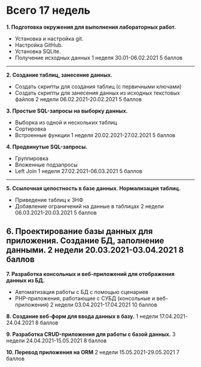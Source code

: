 Всего 17 недель
==================================================================
**1. Подготовка окружения для выполнения лабораторных работ.**
* Установка и настройка git.
* Настройка GitHub.
* Установка SQLite.
* Получение исходных данных
    1 неделя
    30.01-06.02.2021
    5 баллов
----------------------------------------------------------------------

**2. Создание таблиц, занесение данных.**
* Создать скрипты для создания таблиц (с первичными ключами)
* Создать скрипты для занесения данных из исходных текстовых файлов
    2 недели
    06.02.2021-20.02.2021
    5 баллов

**3. Простые SQL-запросы на выборку данных.**
* Выборка из одной и нескольких таблиц
* Сортировка
* Встроенные функции
    1 неделя
    20.02.2021-27.02.2021
    5 баллов

**4. Продвинутые SQL-запросы.**
* Группировка
* Вложенные подзапросы
* Left Join
    1 неделя
    27.02.2021-06.03.2021
    5 баллов
----------------------------------------------------------------------

**5. Ссылочная целостность в базе данных. Нормализация таблиц.**
* Приведение таблиц к 3НФ
* Добавление ограничений на данные в таблицах
    2 недели
    06.03.2021-20.03.2021
    5 баллов

**6. Проектирование базы данных для приложения. Создание БД, заполнение данными.**
    2 недели
    20.03.2021-03.04.2021
    8 баллов
----------------------------------------------------------------------

**7. Разработка консольных и веб-приложений для отображения данных из БД.**
* Автоматизация работы с БД с помощью сценариев
* PHP-приложения, работающие с СУБД (консольные и веб-приложения)
    2 недели
    03.04.2021-17.04.2021
    10 баллов

**8. Создание веб-форм для ввода данных в базу.**
    1 недели
    17.04.2021-24.04.2021
    8 баллов

**9. Разработка CRUD-приложения для работы с базой данных.**
    3 недели
    24.04.2021-15.05.2021
    8 баллов

**10. Перевод приложения на ORM**
    2 недели
    15.05.2021-29.05.2021
    7 баллов

